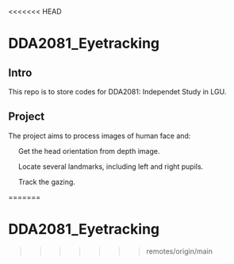 <<<<<<< HEAD
# DDA2081_Eyetracking
## Intro
This repo is to store codes for DDA2081: Independet Study in LGU.
## Project
The project aims to process images of human face and:

$\quad$ Get the head orientation from depth image.
  
$\quad$ Locate several landmarks, including left and right pupils.

$\quad$ Track the gazing.
 
=======
# DDA2081_Eyetracking
>>>>>>> remotes/origin/main
